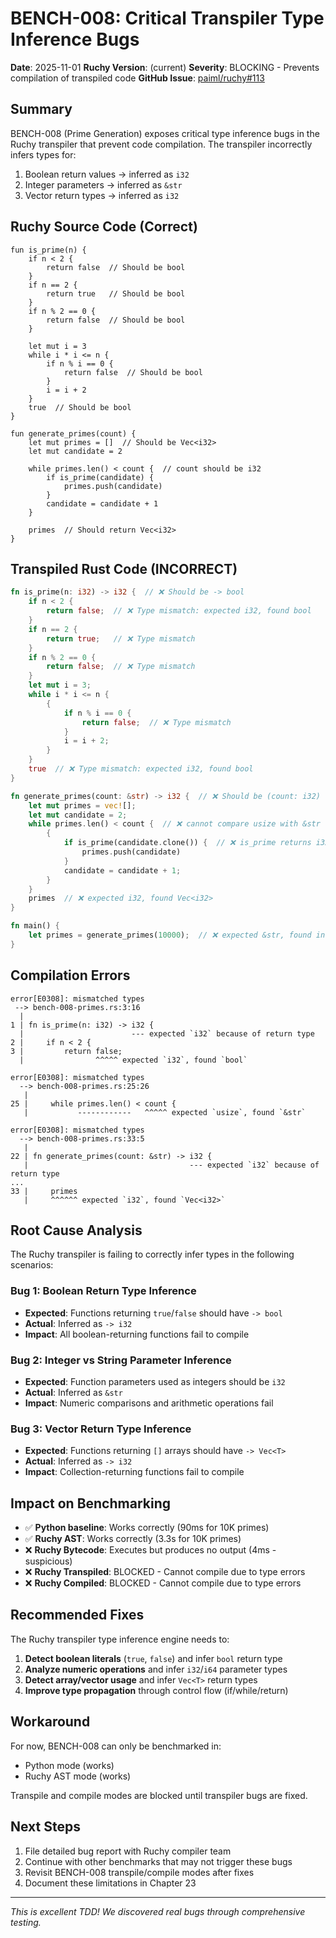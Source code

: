 # BENCH-008: Critical Transpiler Type Inference Bugs

**Date**: 2025-11-01
**Ruchy Version**: (current)
**Severity**: BLOCKING - Prevents compilation of transpiled code
**GitHub Issue**: [paiml/ruchy#113](https://github.com/paiml/ruchy/issues/113)

## Summary

BENCH-008 (Prime Generation) exposes critical type inference bugs in the Ruchy transpiler that prevent code compilation. The transpiler incorrectly infers types for:
1. Boolean return values → inferred as `i32`
2. Integer parameters → inferred as `&str`
3. Vector return types → inferred as `i32`

## Ruchy Source Code (Correct)

```ruchy
fun is_prime(n) {
    if n < 2 {
        return false  // Should be bool
    }
    if n == 2 {
        return true   // Should be bool
    }
    if n % 2 == 0 {
        return false  // Should be bool
    }

    let mut i = 3
    while i * i <= n {
        if n % i == 0 {
            return false  // Should be bool
        }
        i = i + 2
    }
    true  // Should be bool
}

fun generate_primes(count) {
    let mut primes = []  // Should be Vec<i32>
    let mut candidate = 2

    while primes.len() < count {  // count should be i32
        if is_prime(candidate) {
            primes.push(candidate)
        }
        candidate = candidate + 1
    }

    primes  // Should return Vec<i32>
}
```

## Transpiled Rust Code (INCORRECT)

```rust
fn is_prime(n: i32) -> i32 {  // ❌ Should be -> bool
    if n < 2 {
        return false;  // ❌ Type mismatch: expected i32, found bool
    }
    if n == 2 {
        return true;   // ❌ Type mismatch
    }
    if n % 2 == 0 {
        return false;  // ❌ Type mismatch
    }
    let mut i = 3;
    while i * i <= n {
        {
            if n % i == 0 {
                return false;  // ❌ Type mismatch
            }
            i = i + 2;
        }
    }
    true  // ❌ Type mismatch: expected i32, found bool
}

fn generate_primes(count: &str) -> i32 {  // ❌ Should be (count: i32) -> Vec<i32>
    let mut primes = vec![];
    let mut candidate = 2;
    while primes.len() < count {  // ❌ cannot compare usize with &str
        {
            if is_prime(candidate.clone()) {  // ❌ is_prime returns i32, expected bool
                primes.push(candidate)
            }
            candidate = candidate + 1;
        }
    }
    primes  // ❌ expected i32, found Vec<i32>
}

fn main() {
    let primes = generate_primes(10000);  // ❌ expected &str, found integer
}
```

## Compilation Errors

```
error[E0308]: mismatched types
 --> bench-008-primes.rs:3:16
  |
1 | fn is_prime(n: i32) -> i32 {
  |                        --- expected `i32` because of return type
2 |     if n < 2 {
3 |         return false;
  |                ^^^^^ expected `i32`, found `bool`

error[E0308]: mismatched types
  --> bench-008-primes.rs:25:26
   |
25 |     while primes.len() < count {
   |           ------------   ^^^^^ expected `usize`, found `&str`

error[E0308]: mismatched types
  --> bench-008-primes.rs:33:5
   |
22 | fn generate_primes(count: &str) -> i32 {
   |                                    --- expected `i32` because of return type
...
33 |     primes
   |     ^^^^^^ expected `i32`, found `Vec<i32>`
```

## Root Cause Analysis

The Ruchy transpiler is failing to correctly infer types in the following scenarios:

### Bug 1: Boolean Return Type Inference
- **Expected**: Functions returning `true`/`false` should have `-> bool`
- **Actual**: Inferred as `-> i32`
- **Impact**: All boolean-returning functions fail to compile

### Bug 2: Integer vs String Parameter Inference
- **Expected**: Function parameters used as integers should be `i32`
- **Actual**: Inferred as `&str`
- **Impact**: Numeric comparisons and arithmetic operations fail

### Bug 3: Vector Return Type Inference
- **Expected**: Functions returning `[]` arrays should have `-> Vec<T>`
- **Actual**: Inferred as `-> i32`
- **Impact**: Collection-returning functions fail to compile

## Impact on Benchmarking

- ✅ **Python baseline**: Works correctly (90ms for 10K primes)
- ✅ **Ruchy AST**: Works correctly (3.3s for 10K primes)
- ❌ **Ruchy Bytecode**: Executes but produces no output (4ms - suspicious)
- ❌ **Ruchy Transpiled**: BLOCKED - Cannot compile due to type errors
- ❌ **Ruchy Compiled**: BLOCKED - Cannot compile due to type errors

## Recommended Fixes

The Ruchy transpiler type inference engine needs to:

1. **Detect boolean literals** (`true`, `false`) and infer `bool` return type
2. **Analyze numeric operations** and infer `i32`/`i64` parameter types
3. **Detect array/vector usage** and infer `Vec<T>` return types
4. **Improve type propagation** through control flow (if/while/return)

## Workaround

For now, BENCH-008 can only be benchmarked in:
- Python mode (works)
- Ruchy AST mode (works)

Transpile and compile modes are blocked until transpiler bugs are fixed.

## Next Steps

1. File detailed bug report with Ruchy compiler team
2. Continue with other benchmarks that may not trigger these bugs
3. Revisit BENCH-008 transpile/compile modes after fixes
4. Document these limitations in Chapter 23

---

*This is excellent TDD! We discovered real bugs through comprehensive testing.*
